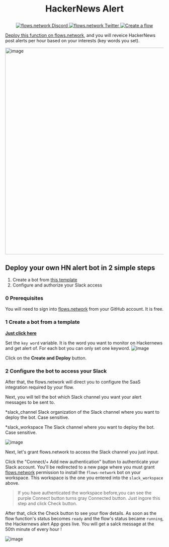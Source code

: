 # <p align="center">HackerNews Alert</p>
<p align="center">
  <a href="https://discord.gg/ccZn9ZMfFf">
    <img src="https://img.shields.io/badge/chat-Discord-7289DA?logo=discord" alt="flows.network Discord">
  </a>
  <a href="https://twitter.com/flows_network">
    <img src="https://img.shields.io/badge/Twitter-1DA1F2?logo=twitter&amp;logoColor=white" alt="flows.network Twitter">
  </a>
   <a href="https://flows.network/flow/new">
    <img src="https://img.shields.io/website?up_message=deploy&url=https%3A%2F%2Fflows.network%2Fflow%2Fnew" alt="Create a flow">
  </a>
</p>

[Deploy this function on flows.network](#deploy-the-hackernews-alert-app), and you will reveice HackerNews post alerts per hour based on your interests (key words you set). 

<img width="658" alt="image" src="https://user-images.githubusercontent.com/45785633/227419393-d7a438f1-51c9-42bc-bb9a-bac1cd3e5581.png">

## Deploy your own HN alert bot in 2 simple steps

1. Create a bot from [this template](https://flows.network/flow/createByTemplate/hackernews-alert)
2. Configure and authorize your Slack access

### 0 Prerequisites

You will need to sign into [flows.network](https://flows.network/) from your GitHub account. It is free.

### 1 Create a bot from a template

[**Just click here**](https://flows.network/flow/createByTemplate/hackernews-alert)

Set the `key word` variable. It is the word you want to monitor on Hackernews and get alert of. For each bot you can only set one keyword.
![image](https://github.com/flows-network/hackernews-alert/assets/37167103/6faed67d-e596-48fb-820c-eff56709859e)

Click on the **Create and Deploy** button.

### 2 Configure the bot to access your Slack

After that, the flows.network will direct you to configure the SaaS integration required by your flow.

Next, you will tell the bot which Slack channel you want your alert messages to be sent to.

*slack_channel
Slack organization of the Slack channel where you want to deploy the bot. Case sensitive.

*slack_workspace
The Slack channel where you want to deploy the bot. Case sensitive.

![image](https://github.com/flows-network/hackernews-alert/assets/37167103/85fb6038-7632-4aa0-bf74-3a8f3ab79fd2)


Next, let's grant flows.network to access the Slack channel you just input.

Click the "Connect/+ Add new authentication" button to authenticate your Slack account. You'll be redirected to a new page where you must grant [flows.network](https://flows.network/) permission to install the `flows-network` bot on your workspace. This workspace is the one you entered into the `slack_workspace` above.

> If you have authenticated the workspace before,you can see the purple Connect button turns gray Connected button. Just ingore this step and click Check button.

After that, click the Check button to see your flow details. As soon as the flow function's status becomes `ready` and the flow's status became `running`, the Hackernews alert App goes live. You will get a salck message at the 50th minute of every hour !

![image](https://github.com/flows-network/hackernews-alert/assets/37167103/f0a2928f-a918-443b-a58f-aae348710490)



